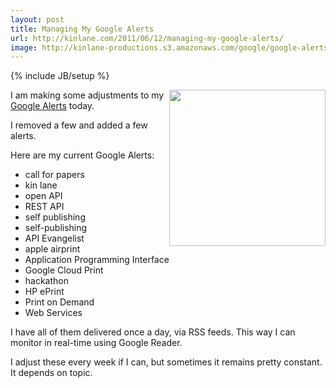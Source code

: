 ```yaml
---
layout: post
title: Managing My Google Alerts
url: http://kinlane.com/2011/06/12/managing-my-google-alerts/
image: http://kinlane-productions.s3.amazonaws.com/google/google-alerts.jpg
---
```

{% include JB/setup %}
<p>
     <img src="http://kinlane-productions.s3.amazonaws.com/google/google-alerts.jpg"  width="250" align="right" />I am making some adjustments to my <a title="Google Alerts" href="http://www.google.com/alerts/">Google Alerts</a> today.
</p>

<p>
     I removed a few and added a few alerts.
</p>

<p>
     Here are my current Google Alerts:
</p>
<ul class="mainlist">
     <li>call for papers
     </li>
     <li>kin lane
     </li>
     <li>open API
     </li>
     <li>REST API
     </li>
     <li>self publishing
     </li>
     <li>self-publishing
     </li>
     <li>API Evangelist
     </li>
     <li>apple airprint
     </li>
     <li>Application Programming Interface
     </li>
     <li>Google Cloud Print
     </li>
     <li>hackathon
     </li>
     <li>HP ePrint
     </li>
     <li>Print on Demand
     </li>
     <li>Web Services
     </li>
</ul>
<p>
     I have all of them delivered once a day, via RSS feeds. This way I can monitor in real-time using Google Reader.
</p>

<p>
     I adjust these every week if I can, but sometimes it remains pretty constant. It depends on topic.
</p>